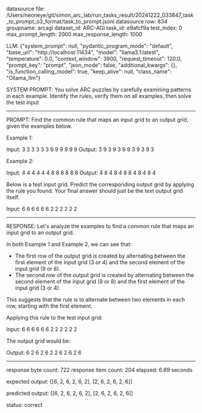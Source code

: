 datasource file: /Users/neoneye/git/simon_arc_lab/run_tasks_result/20241222_033847_task_to_prompt_o3_format/task_to_prompt.jsonl
datasource row: 834
groupname: arcagi
dataset_id: ARC-AGI
task_id: e9afcf9a
test_index: 0
max_prompt_length: 2000
max_response_length: 1000

LLM:
{"system_prompt": null, "pydantic_program_mode": "default", "base_url": "http://localhost:11434", "model": "llama3.1:latest", "temperature": 0.0, "context_window": 3900, "request_timeout": 120.0, "prompt_key": "prompt", "json_mode": false, "additional_kwargs": {}, "is_function_calling_model": true, "keep_alive": null, "class_name": "Ollama_llm"}

SYSTEM PROMPT:
You solve ARC puzzles by carefully examining patterns in each example. Identify the rules, verify them on all examples, then solve the test input

---

PROMPT:
Find the common rule that maps an input grid to an output grid, given the examples below.

Example 1:

Input:
3 3 3 3 3 3
9 9 9 9 9 9
Output:
3 9 3 9 3 9
9 3 9 3 9 3

Example 2:

Input:
4 4 4 4 4 4
8 8 8 8 8 8
Output:
4 8 4 8 4 8
8 4 8 4 8 4

Below is a test input grid. Predict the corresponding output grid by applying the rule you found. Your final answer should just be the text output grid itself.

Input:
6 6 6 6 6 6
2 2 2 2 2 2


---

RESPONSE:
Let's analyze the examples to find a common rule that maps an input grid to an output grid.

In both Example 1 and Example 2, we can see that:

* The first row of the output grid is created by alternating between the first element of the input grid (3 or 4) and the second element of the input grid (9 or 8).
* The second row of the output grid is created by alternating between the second element of the input grid (9 or 8) and the first element of the input grid (3 or 4).

This suggests that the rule is to alternate between two elements in each row, starting with the first element.

Applying this rule to the test input grid:

Input:
6 6 6 6 6 6
2 2 2 2 2 2

The output grid would be:

Output:
6 2 6 2 6 2
2 6 2 6 2 6

---


response byte count: 722
response item count: 204
elapsed: 6.69 seconds

expected output:
[[6, 2, 6, 2, 6, 2], [2, 6, 2, 6, 2, 6]]

predicted output:
[[6, 2, 6, 2, 6, 2], [2, 6, 2, 6, 2, 6]]

status: correct

